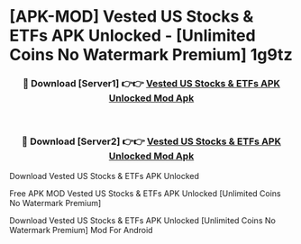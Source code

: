 # [APK-MOD] Vested  US Stocks & ETFs APK Unlocked - [Unlimited Coins No Watermark Premium] 1g9tz



<div align="center">
<h3>🔴 Download [Server1] 👉👉 <a href="https://momento.my/?title=Vested__US_Stocks_&_ETFs_APK_Unlocked">Vested  US Stocks & ETFs APK Unlocked Mod Apk</a></h3><br>

<h3>🔴 Download [Server2] 👉👉 <a href="https://momento.my/?title=Vested__US_Stocks_&_ETFs_APK_Unlocked">Vested  US Stocks & ETFs APK Unlocked Mod Apk</a></h3>
</div>



Download Vested  US Stocks & ETFs APK Unlocked 

Free APK MOD Vested  US Stocks & ETFs APK Unlocked [Unlimited Coins No Watermark Premium]

Download Vested  US Stocks & ETFs APK Unlocked [Unlimited Coins No Watermark Premium] Mod For Android
